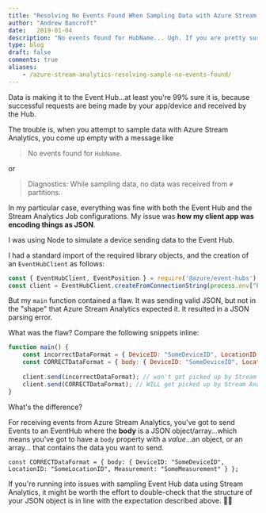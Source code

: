 ```yaml
---
title: "Resolving No Events Found When Sampling Data with Azure Stream Analytics"
author: "Andrew Bancroft"
date:   2019-01-04
description: "No events found for HubName... Ugh. If you are pretty sure data is making it to the Hub, but you are unable to get Stream Analytics to sample from the stream, check out how I was able to resolve this issue."
type: blog
draft: false
comments: true
aliases:
    - /azure-stream-analytics-resolving-sample-no-events-found/
---
```


Data is making it to the Event Hub...at least you're 99% sure it is, because successful requests are being made by your app/device and received by the Hub.

The trouble is, when you attempt to sample data with Azure Stream Analytics, you come up empty with a message like

> No events found for `HubName`.

or

> Diagnostics: While sampling data, no data was received from `#` partitions.

In my particular case, everything was fine with both the Event Hub and the Stream Analytics Job configurations. My issue was **how my client app was encoding things as JSON**.

I was using Node to simulate a device sending data to the Event Hub.

I had a standard import of the required library objects, and the creation of an `EventHubClient` as follows:

```js
const { EventHubClient, EventPosition } = require('@azure/event-hubs');
const client = EventHubClient.createFromConnectionString(process.env["EVENTHUB_CONNECTION_STRING"], process.env["EVENTHUB_NAME"]);
```

But my `main` function contained a flaw. It was sending valid JSON, but not in the "shape" that Azure Stream Analytics expected it.  It resulted in a JSON parsing error.

What was the flaw?  Compare the following snippets inline:

```js
function main() {
    const incorrectDataFormat = { DeviceID: "SomeDeviceID", LocationID: "SomeLocationID", Measurement: "SomeMeasurement" };
    const CORRECTDataFormat = { body: { DeviceID: "SomeDeviceID", LocationID: "SomeLocationID", Measurement: "SomeMeasurement" } };
    
    client.send(incorrectDataFormat); // won't get picked up by Stream Analytics
    client.send(CORRECTDataFormat); // WILL get picked up by Stream Analytics
}
```

What's the difference?

For receiving events from Azure Stream Analytics, you've got to send Events to an EventHub where the **body** is a JSON object/array...which means you've got to have a `body` property with a *value*...an object, or an array... that contains the data you want to send.

`const CORRECTDataFormat = { body: { DeviceID: "SomeDeviceID", LocationID: "SomeLocationID", Measurement: "SomeMeasurement" } };`

If you're running into issues with sampling Event Hub data using Stream Analytics, it might be worth the effort to double-check that the structure of your JSON object is in line with the expectation described above. 🙌🏻

